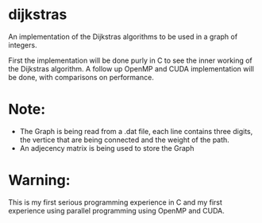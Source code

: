 dijkstras
=========

An implementation of the Dijkstras algorithms to be used in a graph of integers.

First the implementation will be done purly in C to see the inner working of the Dijkstras algorithm.
A follow up OpenMP and CUDA implementation will be done, with comparisons on performance. 

Note:
=====
- The Graph is being read from a .dat file, each line contains three digits, the vertice that are being connected and the weight of the path.
- An adjecency matrix is being used to store the Graph

Warning: 
=======
This is my first serious programming experience in C and my first experience using parallel programming
using OpenMP and CUDA. 
